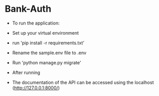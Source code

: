 # Bank-Auth
- To run the application:

- Set up your virtual environment
- run 'pip install -r requirements.txt'
- Rename the sample.env file to .env
- Run 'python manage.py migrate'



- After running

- The documentation of the API can be accessed using the localhost (http://127.0.0.1:8000/)

